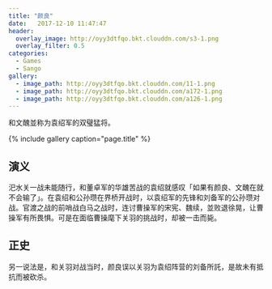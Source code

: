 ```yaml
---
title: "颜良"
date:   2017-12-10 11:47:47
header:
  overlay_image: http://oyy3dtfqo.bkt.clouddn.com/s3-1.png
  overlay_filter: 0.5
categories:
  - Games
  - Sango
gallery:
  - image_path: http://oyy3dtfqo.bkt.clouddn.com/11-1.png
  - image_path: http://oyy3dtfqo.bkt.clouddn.com/a172-1.png
  - image_path: http://oyy3dtfqo.bkt.clouddn.com/a126-1.png
---
```


和文醜並称为袁绍军的双璧猛将。

{% include gallery caption="page.title" %}

## 演义

汜水关一战未能随行，和董卓军的华雄苦战的袁绍就感叹「如果有颜良、文醜在就不会输了」。在袁绍和公孙瓒在界桥开战时，以袁绍军的先锋和刘备军的公孙瓒对战。官渡之战的前哨战白马之战时，连讨曹操军的宋宪、魏续，並败退徐晃，让曹操军有所畏惧。可是在面临曹操麾下关羽的挑战时，却被一击而毙。

## 正史

另一说法是，和关羽对战当时，颜良误以关羽为袁绍阵营的刘备所託，是故未有抵抗而被砍杀。